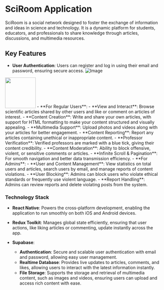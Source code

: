 
# SciRoom Application

SciRoom is a social network designed to foster the exchange of information and ideas in science and technology. It is a dynamic platform for students, educators, and professionals to share knowledge through articles, discussions, and multimedia resources.

## Key Features

- **User Authentication**: Users can register and log in using their email and password, ensuring secure access.
![Image]()
<img src="https://bocorolulpdyyqsfyaux.supabase.co/storage/v1/object/public/social_media/demo/0_logo.jpg?t=2024-10-10T06%3A55%3A10.154Z" width="100" height="100">
- **For Regular Users**:
  - **View and Interact**: Browse scientific articles shared by other users and like or comment on articles of interest.
  - **Content Creation**: Write and share your own articles, with support for HTML formatting to make your content structured and visually appealing.
  - **Multimedia Support**: Upload photos and videos along with your articles for better engagement.
  - **Content Reporting**: Report any articles containing unethical or inappropriate content.
  - **Professor Verification**: Verified professors are marked with a blue tick, giving their content credibility.
  - **Content Moderation**: Ability to block offensive, violent, or sensitive comments or articles.
  - **Infinite Scroll & Pagination**: For smooth navigation and better data transmission efficiency.
- **For Admins**:
  - **User and Content Management**: View statistics on total users and articles, search users by email, and manage reports of content violations.
  - **User Blocking**: Admins can block users who violate ethical standards or frequently use violent language.
  - **Report Handling**: Admins can review reports and delete violating posts from the system.

### Technology Stack

- **React Native**: Powers the cross-platform development, enabling the application to run smoothly on both iOS and Android devices.
- **Redux Toolkit**: Manages global state efficiently, ensuring that user actions, like liking articles or commenting, update instantly across the app.

- **Supabase**:
  - **Authentication**: Secure and scalable user authentication with email and password, allowing easy user management.
  - **Realtime Database**: Provides live updates to articles, comments, and likes, allowing users to interact with the latest information instantly.
  - **File Storage**: Supports the storage and retrieval of multimedia content, such as images and videos, ensuring users can upload and access rich content with ease.
